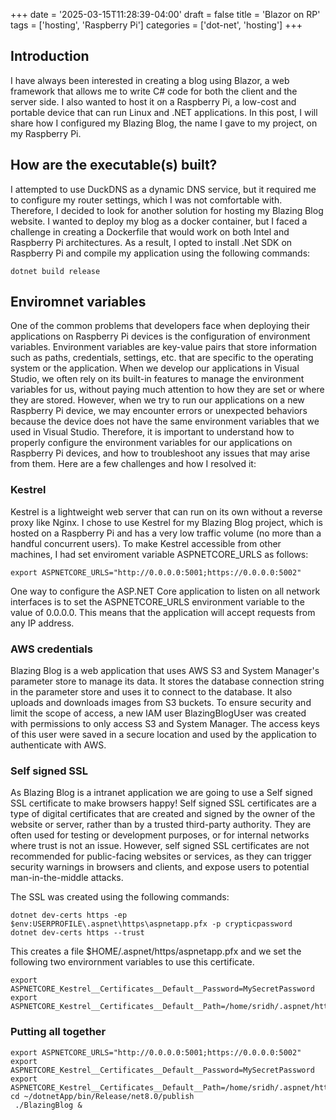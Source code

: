 +++
date = '2025-03-15T11:28:39-04:00'
draft = false
title = 'Blazor on RP'
tags = ['hosting', 'Raspberry Pi']
categories = ['dot-net', 'hosting']
+++

## Introduction
I have always been interested in creating a blog using Blazor, a web framework that allows me to write C# code for both the client and the server side. I also wanted to host it on a Raspberry Pi, a low-cost and portable device that can run Linux and .NET applications. In this post, I will share how I configured my Blazing Blog, the name I gave to my project, on my Raspberry Pi.

## How are the executable(s) built?
I attempted to use DuckDNS as a dynamic DNS service, but it required me to configure my router settings, which I was not comfortable with. Therefore, I decided to look for another solution for hosting my Blazing Blog website. I wanted to deploy my blog as a docker container, but I faced a challenge in creating a Dockerfile that would work on both Intel and Raspberry Pi architectures. As a result, I opted to install .Net SDK on Raspberry Pi and compile my application using the following commands:

```
dotnet build release
```


## Enviromnet variables
One of the common problems that developers face when deploying their applications on Raspberry Pi devices is the configuration of environment variables. Environment variables are key-value pairs that store information such as paths, credentials, settings, etc. that are specific to the operating system or the application. When we develop our applications in Visual Studio, we often rely on its built-in features to manage the environment variables for us, without paying much attention to how they are set or where they are stored. However, when we try to run our applications on a new Raspberry Pi device, we may encounter errors or unexpected behaviors because the device does not have the same environment variables that we used in Visual Studio. Therefore, it is important to understand how to properly configure the environment variables for our applications on Raspberry Pi devices, and how to troubleshoot any issues that may arise from them.
Here are a few challenges and how I resolved it:

### Kestrel 
 Kestrel is a lightweight web server that can run on its own without a reverse proxy like Nginx. I chose to use Kestrel for my Blazing Blog project, which is hosted on a Raspberry Pi and has a very low traffic volume (no more than a handful concurrent users). To make Kestrel accessible from other machines, I had set enviroment 
variable ASPNETCORE_URLS as follows:

```
export ASPNETCORE_URLS="http://0.0.0.0:5001;https://0.0.0.0:5002"
```
One way to configure the ASP.NET Core application to listen on all network interfaces is to set the ASPNETCORE_URLS environment variable to the value of 0.0.0.0. This means that the application will accept requests from any IP address. 

### AWS credentials 
Blazing Blog is a web application that uses AWS S3 and System Manager's parameter store to manage its data. It stores the database connection string in the parameter store and uses it to connect to the database. It also uploads and downloads images from S3 buckets. To ensure security and limit the scope of access, a new IAM user BlazingBlogUser was created with permissions to only access S3 and System Manager. The access keys of this user were saved in a secure location and used by the application to authenticate with AWS.
### Self signed SSL
As Blazing Blog is a intranet application we are going to use a Self signed SSL certificate to make browsers happy! Self signed SSL certificates are a type of digital certificates that are created and signed by the owner of the website or server, rather than by a trusted third-party authority. They are often used for testing or development purposes, or for internal networks where trust is not an issue. However, self signed SSL certificates are not recommended for public-facing websites or services, as they can trigger security warnings in browsers and clients, and expose users to potential man-in-the-middle attacks.

The SSL was created using the following commands:
```
dotnet dev-certs https -ep $env:USERPROFILE\.aspnet\https\aspnetapp.pfx -p crypticpassword
dotnet dev-certs https --trust
```
This creates a file $HOME/.aspnet/https/aspnetapp.pfx and we set the following two envirornment variables to use this certificate.
```
export ASPNETCORE_Kestrel__Certificates__Default__Password=MySecretPassword
export ASPNETCORE_Kestrel__Certificates__Default__Path=/home/sridh/.aspnet/https/aspnetapp.pfx
```
### Putting all together
```
export ASPNETCORE_URLS="http://0.0.0.0:5001;https://0.0.0.0:5002"
export ASPNETCORE_Kestrel__Certificates__Default__Password=MySecretPassword
export ASPNETCORE_Kestrel__Certificates__Default__Path=/home/sridh/.aspnet/https/aspnetapp.pfx
cd ~/dotnetApp/bin/Release/net8.0/publish
 ./BlazingBlog &
 ```
